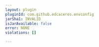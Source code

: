 ```yaml
---
layout: plugin
pluginId: com.github.edcaceres.envconfig
jarSha1: INVALID
isJarAvailable: false
error: NONE
violations: []

---
```

